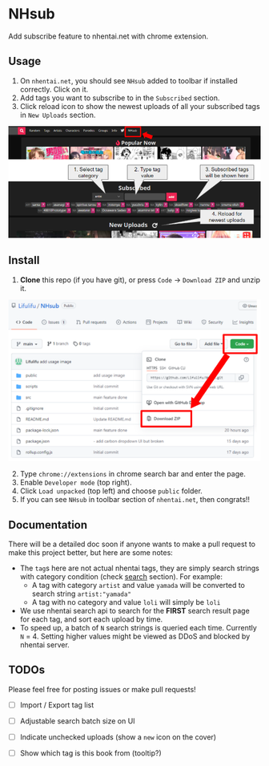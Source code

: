 # NHsub

Add subscribe feature to nhentai.net with chrome extension.

## Usage
1. On `nhentai.net`, you should see `NHsub` added to toolbar if installed correctly. Click on it.
2. Add tags you want to subscribe to in the `Subscribed` section. 
3. Click reload icon to show the newest uploads of all your subscribed tags in `New Uploads` section.

![Usage](https://github.com/Lifulifu/NHsub/blob/main/public/images/usage.PNG)

## Install
1. **Clone** this repo (if you have git), or press `Code` -> `Download ZIP` and unzip it.

![download zip](https://github.com/Lifulifu/NHsub/blob/main/public/images/install.PNG)

2. Type `chrome://extensions` in chrome search bar and enter the page.
3. Enable `Developer mode` (top right).
4. Click `Load unpacked` (top left) and choose `public` folder.
5. If you can see `NHsub` in toolbar section of `nhentai.net`, then congrats!!

## Documentation
There will be a detailed doc soon if anyone wants to make a pull request to make this project better, but here are some notes:
- The `tag`s here are not actual nhentai tags, they are simply search strings with category condition (check [search](https://nhentai.net/info/) section). For example:
  - A tag with category `artist` and value `yamada` will be converted to search string `artist:"yamada"`
  - A tag with no category and value `loli` will simply be `loli`
- We use nhentai search api to search for the **FIRST** search result page for each tag, and sort each upload by time.
- To speed up, a batch of `N` search strings is queried each time. Currently `N` = 4. Setting higher values might be viewed as DDoS and blocked by nhentai server.

## TODOs
Please feel free for posting issues or make pull requests!
- [ ] Import / Export tag list
- [ ] Adjustable search batch size on UI
- [ ] Indicate unchecked uploads (show a `new` icon on the cover)
- [ ] Show which tag is this book from (tooltip?)






